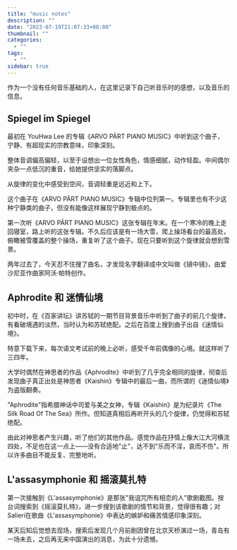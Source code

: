 ```yaml
---
title: "music notes"
description: ""
date: "2023-07-19T21:07:33+08:00"
thumbnail: ""
categories:
  - ""
tags:
  - ""
sidebar: true
---
```


作为一个没有任何音乐基础的人，在这里记录下自己听音乐时的感想，以及音乐的信息。

## Spiegel im Spiegel

最初在 YouHwa Lee 的专辑《ARVO PÄRT PIANO MUSIC》中听到这个曲子，宁静、有超现实的宗教意味，印象深刻。

整体音调偏高偏轻，以至于设想出一位女性角色，情感细腻，动作轻盈。中间偶尔夹杂一点低沉的重音，给她提供坚实的落脚点。

从旋律的变化中感受到空间，音调轻重是远近和上下。

这个曲子在《ARVO PÄRT PIANO MUSIC》专辑中位列第一。专辑里也有不少这种宁静类的曲子，但没有能像这样展现宁静到极点的。

第一次听《ARVO PÄRT PIANO MUSIC》这张专辑在年末。在一个寒冷的晚上走回寝室，路上听的这张专辑。不久后应该是有一场大雪，爬上操场看台的最高处，俯瞰被雪覆盖的整个操场，重复听了这个曲子。现在只要听到这个旋律就会想到雪景。

两年过去了，今天忍不住搜了曲名，才发现名字翻译成中文叫做《镜中镜》，由爱沙尼亚作曲家阿沃·帕特创作。

## Aphrodite 和 迷情仙境

初中时，在《百家讲坛》讲苏轼的一期节目背景音乐中听到了曲子的前几个旋律，有看破境遇的淡然，当时认为和苏轼绝配。之后在百度上搜到曲子出自《迷情仙境》。

特意下载下来，每次语文考试前的晚上必听，感受千年前偶像的心境。就这样听了三四年。

大学时偶然在神思者的作品《Aphrodite》中听到了几乎完全相同的旋律，彻查后发现曲子真正出处是神思者《Kaishin》专辑中的最后一曲，而所谓的《迷情仙境》为盗版翻奏。

"Aphrodite"指希腊神话中司爱与美之女神，专辑《Kaishin》是为纪录片《The Silk Road Of The Sea》所作。但知道真相后再听开头的几个旋律，仍觉得和苏轼绝配。

由此对神思者产生兴趣，听了他们的其他作品。感觉作品在抒情上像大江大河横流四处，不足也在这一点上——没有合适地"止"，达不到"乐而不淫，哀而不伤"。所以许多曲目不能反复、完整地听。

## L'assasymphonie 和 摇滚莫扎特

第一次接触到《L'assasymphonie》是那张"我诅咒所有相恋的人"歌剧截图。按台词搜索到《摇滚莫扎特》，进一步搜到该歌剧的情节和背景，觉得很有趣；对Salieri在歌曲《L'assasymphonie》中表达的嫉妒和痛苦情感印象深刻。

某天后知后觉想去现场，搜索后发现几个月前剧团曾在北京天桥演过一场，青岛有一场未去，之后再无来中国演出的消息，为此十分遗憾。